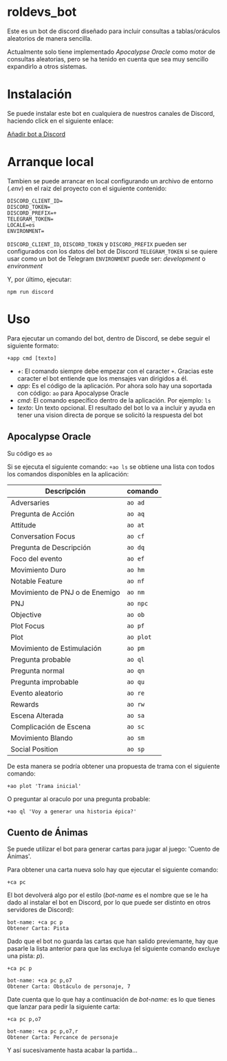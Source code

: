 # roldevs_bot

Este es un bot de discord diseñado para incluir consultas a tablas/oráculos aleatorios de manera sencilla.

Actualmente solo tiene implementado _Apocalypse Oracle_ como motor de consultas aleatorias, pero se ha tenido en cuenta que sea muy sencillo expandirlo a otros sistemas.

# Instalación

Se puede instalar este bot en cualquiera de nuestros canales de Discord, haciendo click en el siguiente enlace:

[Añadir bot a Discord](https://discordapp.com/oauth2/authorize?&client_id=713711004764340335&scope=bot&permissions=71680)

# Arranque local

Tambien se puede arrancar en local configurando un archivo de entorno (_.env_) en el raiz del proyecto con el siguiente contenido:

```
DISCORD_CLIENT_ID=
DISCORD_TOKEN=
DISCORD_PREFIX=+
TELEGRAM_TOKEN=
LOCALE=es
ENVIRONMENT=
```

`DISCORD_CLIENT_ID`, `DISCORD_TOKEN` y `DISCORD_PREFIX` pueden ser configurados con los datos del bot de Discord
`TELEGRAM_TOKEN` si se quiere usar como un bot de Telegram
`ENVIRONMENT` puede ser: _development_ o _environment_

Y, por último, ejecutar:

`npm run discord`

# Uso

Para ejecutar un comando del bot, dentro de Discord, se debe seguir el siguiente formato:

`+app cmd [texto]`

* _+_: El comando siempre debe empezar con el caracter `+`. Gracias este caracter el bot entiende que los mensajes van dirigidos a él.
* _app_: Es el código de la aplicación. Por ahora solo hay una soportada con código: `ao` para Apocalypse Oracle
* _cmd_: El comando específico dentro de la aplicación. Por ejemplo: `ls`
* _texto_: Un texto opcional. El resultado del bot lo va a incluir y ayuda en tener una vision directa de porque se solicitó la respuesta del bot

## Apocalypse Oracle

Su código es `ao`

Si se ejecuta el siguiente comando: `+ao ls` se obtiene una lista con todos los comandos disponibles en la aplicación:

| Descripción | comando
| ----------- | -------
| Adversaries | `ao ad​`
| Pregunta de Acción | `ao aq​`
| Attitude | `ao at​`
| Conversation Focus | `ao cf​`
| Pregunta de Descripción | `ao dq​`
| Foco del evento | `ao ef​`
| Movimiento Duro | `ao hm​`
| Notable Feature | `ao nf​`
| Movimiento de PNJ o de Enemigo | `ao nm​`
| PNJ | `ao npc​`
| Objective | `ao ob​`
| Plot Focus | `ao pf​`
| Plot | `ao plot​`
| Movimiento de Estimulación | `ao pm​`
| Pregunta probable | `ao ql​`
| Pregunta normal | `ao qn​`
| Pregunta improbable | `ao qu​`
| Evento aleatorio | `ao re​`
| Rewards | `ao rw​`
| Escena Alterada | `ao sa​`
| Complicación de Escena | `ao sc​`
| Movimiento Blando | `ao sm​`
| Social Position | `ao sp​`

De esta manera se podría obtener una propuesta de trama con el siguiente comando:

`+ao plot 'Trama inicial'`

O preguntar al oraculo por una pregunta probable:

`+ao ql 'Voy a generar una historia épica?'`

## Cuento de Ánimas

Se puede utilizar el bot para generar cartas para jugar al juego: 'Cuento de Ánimas'.

Para obtener una carta nueva solo hay que ejecutar el siguiente comando:

`+ca pc`

El bot devolverá algo por el estilo (_bot-name_ es el nombre que se le ha dado al instalar el bot en Discord, por lo que puede ser distinto en otros servidores de Discord):

```
bot-name: +ca pc p
Obtener Carta: Pista​
```

Dado que el bot no guarda las cartas que han salido previemante, hay que pasarle la lista anterior para que las excluya (el siguiente comando excluye una pista: _p_).

`+ca pc p`

```
bot-name: +ca pc p,o7
Obtener Carta: Obstáculo de personaje, 7​
```

Date cuenta que lo que hay a continuación de _bot-name:_ es lo que tienes que lanzar para pedir la siguiente carta:

`+ca pc p,o7`

```
bot-name: +ca pc p,o7,r
Obtener Carta: Percance de personaje​
```

Y así sucesivamente hasta acabar la partida...


